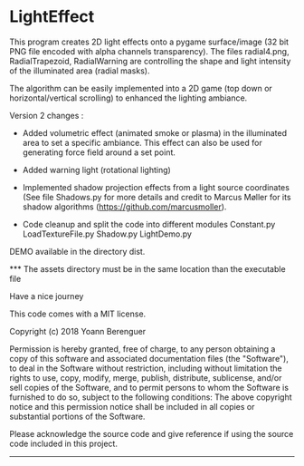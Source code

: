 

# LightEffect

This program creates 2D light effects onto a pygame surface/image (32 bit PNG file encoded with
alpha channels transparency).
The files radial4.png, RadialTrapezoid, RadialWarning are controlling the shape and light intensity
of the illuminated area (radial masks).

The algorithm can be easily implemented into a 2D game (top down or horizontal/vertical scrolling) to enhanced
the lighting ambiance.

Version 2 changes :

 - Added volumetric effect (animated smoke or plasma) in the illuminated area to set a specific ambiance.
        This effect can also be used for generating force field around a set point.

 - Added warning light (rotational lighting)

 - Implemented shadow projection effects from a light source coordinates (See file Shadows.py for more details and
        credit to Marcus Møller for its shadow algorithms (https://github.com/marcusmoller).

 - Code cleanup and split the code into different modules
    Constant.py
    LoadTextureFile.py
    Shadow.py
    LightDemo.py
    
DEMO available in the directory dist.

*** The assets directory must be in the same location than the executable file 

Have a nice journey

This code comes with a MIT license.

Copyright (c) 2018 Yoann Berenguer

Permission is hereby granted, free of charge, to any person obtaining a copy
of this software and associated documentation files (the "Software"), to deal
in the Software without restriction, including without limitation the rights
to use, copy, modify, merge, publish, distribute, sublicense, and/or sell
copies of the Software, and to permit persons to whom the Software is
furnished to do so, subject to the following conditions:
The above copyright notice and this permission notice shall be included in all
copies or substantial portions of the Software.

Please acknowledge the source code and give reference if using the source code included in this project.

--------------------------------------------------------------------------------------------------------------------

